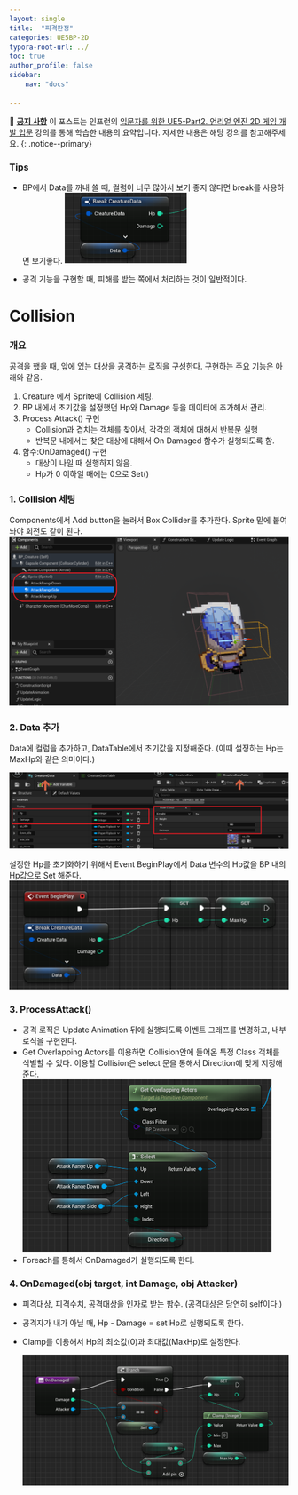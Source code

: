 ```yaml
---
layout: single
title:  "피격판정"
categories: UE5BP-2D
typora-root-url: ../
toc: true
author_profile: false
sidebar:
    nav: "docs"

---
```


🌝 **<u>공지 사항</u>** 
이 포스트는 인프런의 [입문자를 위한 UE5-Part2. 언리얼 엔진 2D 게임 개발 입문](https://www.inflearn.com/course/%EC%96%B8%EB%A6%AC%EC%96%BC5-%EA%B0%9C%EB%B0%9C%EC%9D%98%EC%A0%95%EC%84%9D-2/dashboard) 강의를 통해 학습한 내용의 요약입니다. 자세한 내용은 해당 강의를 참고해주세요.
{: .notice--primary} 

### Tips
- BP에서 Data를 꺼내 쓸 때, 컬럼이 너무 많아서 보기 좋지 않다면 break를 사용하면 보기좋다. 
  <img src="/../images/2024-04-09-Collision/image-20240410074452530.png" alt="image-20240410074452530" style="zoom:50%;" />

-   공격 기능을 구현할 때, 피해를 받는 쪽에서 처리하는 것이 일반적이다. 

# Collision

### 개요 
공격을 했을 때, 앞에 있는 대상을 공격하는 로직을 구성한다. 구현하는 주요 기능은 아래와 같음. 
1. Creature 에서 Sprite에 Collision 세팅. 
2. BP 내에서 초기값을 설정했던 Hp와 Damage 등을 데이터에 추가해서 관리. 
3. Process Attack() 구현
	- Collision과 겹치는 객체를 찾아서, 각각의 객체에 대해서 반복문 실행 
	- 반복문 내에서는 찾은 대상에 대해서 On Damaged 함수가 실행되도록 함. 
4. 함수:OnDamaged() 구현
	-  대상이 나일 때 실행하지 않음. 
	-  Hp가 0 이하일 때에는 0으로 Set()

### 1. Collision 세팅 
Components에서 Add button을 눌러서 Box Collider를 추가한다. Sprite 밑에 붙여놔야 회전도 같이 된다. ![image-20240410084514083](/../images/2024-04-09-Collision/image-20240410084514083.png)

### 2. Data 추가 

Data에 컬럼을 추가하고, DataTable에서 초기값을 지정해준다.  (이때 설정하는 Hp는 MaxHp와 같은 의미이다.)

![image-20240410084834372](/../images/2024-04-09-Collision/image-20240410084834372.png)

설정한 Hp를 초기화하기 위해서 Event BeginPlay에서 Data 변수의 Hp값을 BP 내의 Hp값으로 Set 해준다. 
<img src="/../images/2024-04-09-Collision/image-20240410085736520.png" alt="image-20240410085736520" style="zoom:50%;" />

### 3. ProcessAttack()

- 공격 로직은 Update Animation 뒤에 실행되도록 이벤트 그래프를 변경하고, 내부 로직을 구현한다. 
- Get Overlapping Actors를 이용하면 Collision안에 들어온 특정 Class 객체를 식별할 수 있다. 
  이용할 Collision은 select 문을 통해서 Direction에 맞게 지정해준다.
   <img src="/../images/2024-04-09-Collision/image-20240410085143532.png" alt="image-20240410085143532" style="zoom:50%;" />
- Foreach를 통해서 OnDamaged가 실행되도록 한다. 

### 4. OnDamaged(obj target, int Damage, obj Attacker)

- 피격대상, 피격수치, 공격대상을 인자로 받는 함수. (공격대상은 당연히 self이다.)

- 공격자가 내가 아닐 때, Hp - Damage = set Hp로 실행되도록 한다. 

- Clamp를 이용해서 Hp의 최소값(0)과 최대값(MaxHp)로 설정한다. 

  <img src="/../images/2024-04-09-Collision/image-20240410085805332.png" alt="image-20240410085805332" style="zoom:67%;" />

